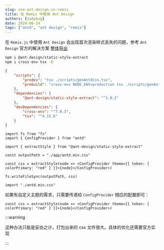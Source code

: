 ```yaml
---
slug: use-ant-design-in-remix
title: 在 Remix 中使用 Ant Design
authors: [1adybug]
date: 2024-06-24
tags: ["antd", "ant design", "remix"]
---
```


在 `Remix.js` 中使用 `Ant Design` 会出现首次渲染样式丢失的问题，参考 `Ant Design` 官方的解决方案 [整体导出](https://ant-design.antgroup.com/docs/react/server-side-rendering-cn#%E6%95%B4%E4%BD%93%E5%AF%BC%E5%87%BA)

```bash npm2yarn
npm i @ant-design/static-style-extract
npm i cross-env tsx -D
```

```package.json
{
    "scripts": {
        "predev": "tsx ./scripts/genAntdCss.tsx",
        "prebuild": "cross-env NODE_ENV=production tsx ./scripts/genAntdCss.tsx"
    },
    "dependencies": {
        "@ant-design/static-style-extract": "^1.0.2"
    },
    "devDependencies": {
        "cross-env": "^7.0.3",
        "tsx": "^4.15.6"
    }
}
```

```tsx
import fs from "fs"
import { ConfigProvider } from "antd"

import { extractStyle } from "@ant-design/static-style-extract"

const outputPath = "./app/antd.min.css"

const css = extractStyle(node => <ConfigProvider theme={{ token: { colorPrimary: "red" } }}>{node}</ConfigProvider>)

fs.writeFileSync(outputPath, css)
```

```tsx
import "./antd.min.css"
```

如果有自定义主题的需求，只需要传递给 `ConfigProvider` 相应的配置即可：

```tsx
const css = extractStyle(node => <ConfigProvider theme={{ token: { colorPrimary: "red" } }}>{node}</ConfigProvider>)
```

:::warning

这种办法只能是妥协之计，打包出来的 css 文件很大。具体的优化还需要官方实现

:::

